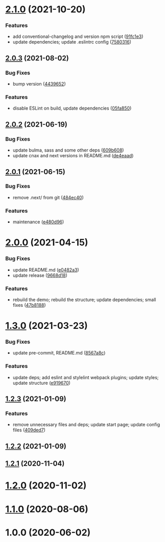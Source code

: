 # [2.1.0](https://github.com/hotepp/create-next-app-extended/compare/2.0.3...2.1.0) (2021-10-20)


### Features

* add conventional-changelog and version npm script ([91fc1e3](https://github.com/hotepp/create-next-app-extended/commit/91fc1e301efe2ea4481eb0b67df64ceefdc8eaec))
* update dependencies; update .eslintrc config ([7580316](https://github.com/hotepp/create-next-app-extended/commit/75803167f361a6f73ff50395e32d3878e1e80049))



## [2.0.3](https://github.com/hotepp/create-next-app-extended/compare/2.0.2...2.0.3) (2021-08-02)


### Bug Fixes

* bump version ([4439652](https://github.com/hotepp/create-next-app-extended/commit/443965296a6680038af3282c7658c2fcda4ace86))


### Features

* disable ESLint on build, update dependencies ([05fa850](https://github.com/hotepp/create-next-app-extended/commit/05fa85007746dd859743f3b8ec89935d87771391))



## [2.0.2](https://github.com/hotepp/create-next-app-extended/compare/2.0.1...2.0.2) (2021-06-19)


### Bug Fixes

* update bulma, sass and some other deps ([609b608](https://github.com/hotepp/create-next-app-extended/commit/609b608856965764d633ab2fcee9147d1c5adc69))
* update cnax and next versions in README.md ([de4eaad](https://github.com/hotepp/create-next-app-extended/commit/de4eaadb439d03fb8921ab995b55fd178abb9e03))



## [2.0.1](https://github.com/hotepp/create-next-app-extended/compare/2.0.0...2.0.1) (2021-06-15)


### Bug Fixes

* remove .next/ from git ([484ec40](https://github.com/hotepp/create-next-app-extended/commit/484ec4099a629df6b7dd89c80f7cc82235c77b0e))


### Features

* maintenance ([e480d96](https://github.com/hotepp/create-next-app-extended/commit/e480d96f6a6b03c4c42fcc49ba9ba5bed1a3e1a6))



# [2.0.0](https://github.com/hotepp/create-next-app-extended/compare/1.3.0...2.0.0) (2021-04-15)


### Bug Fixes

* update README.md ([e0482a3](https://github.com/hotepp/create-next-app-extended/commit/e0482a302301fa80c2a8b609a41422d822bc1938))
* update release ([9668d18](https://github.com/hotepp/create-next-app-extended/commit/9668d1899d67d530bc67542ec1fed27582aa8569))


### Features

* rebuild the demo; rebuild the structure; update dependencies; small fixes ([47b8188](https://github.com/hotepp/create-next-app-extended/commit/47b8188ba66233fd6c395714c09380e44df6e80b))



# [1.3.0](https://github.com/hotepp/create-next-app-extended/compare/1.2.3...1.3.0) (2021-03-23)


### Bug Fixes

* update pre-commit, README.md ([8567a8c](https://github.com/hotepp/create-next-app-extended/commit/8567a8caf3afbc024398a06c09b8dd4122a565ca))


### Features

* update deps; add eslint and stylelint webpack plugins; update styles; update structure ([e919670](https://github.com/hotepp/create-next-app-extended/commit/e9196706562981d844cfde361292dca86986c73e))



## [1.2.3](https://github.com/hotepp/create-next-app-extended/compare/1.2.2...1.2.3) (2021-01-09)


### Features

* remove unnecessary files and deps; update start page; update config files ([409ded7](https://github.com/hotepp/create-next-app-extended/commit/409ded7a0ea40c64541bb0a094ee9a8dea2a8a5f))



## [1.2.2](https://github.com/hotepp/create-next-app-extended/compare/1.2.1...1.2.2) (2021-01-09)



## [1.2.1](https://github.com/hotepp/create-next-app-extended/compare/1.2.0...1.2.1) (2020-11-04)



# [1.2.0](https://github.com/hotepp/create-next-app-extended/compare/1.1.0...1.2.0) (2020-11-02)



# [1.1.0](https://github.com/hotepp/create-next-app-extended/compare/1.0.0...1.1.0) (2020-08-06)



# 1.0.0 (2020-06-02)



